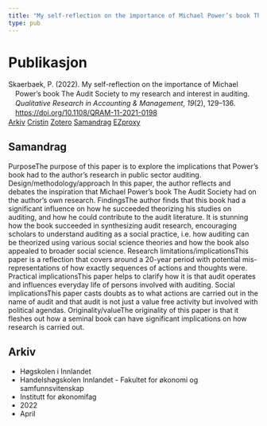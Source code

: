 ```yaml
---
title: "My self-reflection on the importance of Michael Power’s book The Audit Society to my research and interest in auditing"
type: pub
---
```

<h1>Publikasjon</h1>
<article id="csl-bib-container-2PWDRLGU" class="csl-bib-container">
  <div class="csl-bib-body" style="line-height: 1.35; padding-left: 1em; text-indent:-1em;">
  <div class="csl-entry">Skaerbaek, P. (2022). My self-reflection on the importance of Michael Power&#x2019;s book The Audit Society to my research and interest in auditing. <i>Qualitative Research in Accounting &amp; Management</i>, <i>19</i>(2), 129&#x2013;136. <a href="https://doi.org/10.1108/QRAM-11-2021-0198">https://doi.org/10.1108/QRAM-11-2021-0198</a></div>
</div>
  <div class="csl-bib-buttons">
    <a href="#taxonomy-article-2PWDRLGU" class="csl-bib-button">Arkiv</a>
    <a href="https://app.cristin.no/results/show.jsf?id=2016771" alt="Cristin URL" class="csl-bib-button">Cristin</a>
    <a href="http://zotero.org/groups/5022929/items/2PWDRLGU" alt="Zotero URL" class="csl-bib-button">Zotero</a>
    <a href="#abstract-article-2PWDRLGU" class="csl-bib-button">Samandrag</a>
    <a href="http://ezproxy.inn.no/login?url=https://doi.org/10.1108/QRAM-11-2021-0198" class="csl-bib-button">EZproxy</a>
  </div>
  <div id="csl-bib-meta-container-2PWDRLGU"></div>
</article>
<div id="csl-bib-meta-2PWDRLGU" class="csl-bib-meta">
  <article id="abstract-article-2PWDRLGU" class="abstract-article">
    <h1>Samandrag</h1>
    PurposeThe purpose of this paper is to explore the implications that Power’s book had to the author’s research in public sector auditing. Design/methodology/approach In this paper, the author reflects and debates the inspiration that Michael Power’s book The Audit Society had on the author’s own research. FindingsThe author finds that this book had a significant influence on how he succeeded theorizing his studies on auditing, and how he could contribute to the audit literature. It is stunning how the book succeeded in synthesizing audit research, encouraging scholars to understand auditing as a social practice, i.e. how auditing can be theorized using various social science theories and how the book also appealed to broader social science. Research limitations/implicationsThis paper is a reflection that covers around a 20-year period with potential mis-representations of how exactly sequences of actions and thoughts were. Practical implicationsThis paper helps to clarify how it is that audit operates and influences everyday life of persons involved with auditing. Social implicationsThis paper casts doubts as to what actions are carried out in the name of audit and that audit is not just a value free activity but involved with political agendas. Originality/valueThe originality of this paper is that it fleshes out how a seminal book can have significant implications on how research is carried out.
  </article>
  <article id="taxonomy-article-2PWDRLGU" class="taxonomy-article">
    <h1>Arkiv</h1>
    <ul>
      <li>Høgskolen i Innlandet</li>
      <li>Handelshøgskolen Innlandet - Fakultet for økonomi og samfunnsvitenskap</li>
      <li>Institutt for økonomifag</li>
      <li>2022</li>
      <li>April</li>
    </ul>
  </article>
</div>
